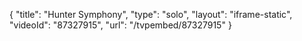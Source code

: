 {
    "title": "Hunter Symphony",
    "type": "solo",
    "layout": "iframe-static",
    "videoId": "87327915",
    "url": "\/tvpembed\/87327915"
}